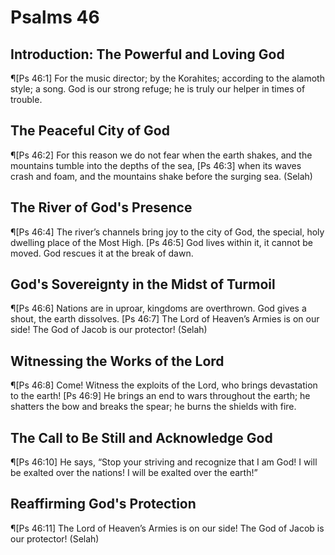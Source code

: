 # Psalms 46

## Introduction: The Powerful and Loving God
¶[Ps 46:1] For the music director; by the Korahites; according to the alamoth style; a song. God is our strong refuge; he is truly our helper in times of trouble.

## The Peaceful City of God
¶[Ps 46:2] For this reason we do not fear when the earth shakes, and the mountains tumble into the depths of the sea,
[Ps 46:3] when its waves crash and foam, and the mountains shake before the surging sea. (Selah)

## The River of God's Presence
¶[Ps 46:4] The river’s channels bring joy to the city of God, the special, holy dwelling place of the Most High.
[Ps 46:5] God lives within it, it cannot be moved. God rescues it at the break of dawn.

## God's Sovereignty in the Midst of Turmoil
¶[Ps 46:6] Nations are in uproar, kingdoms are overthrown. God gives a shout, the earth dissolves.
[Ps 46:7] The Lord of Heaven’s Armies is on our side! The God of Jacob is our protector! (Selah)

## Witnessing the Works of the Lord
¶[Ps 46:8] Come! Witness the exploits of the Lord, who brings devastation to the earth!
[Ps 46:9] He brings an end to wars throughout the earth; he shatters the bow and breaks the spear; he burns the shields with fire.

## The Call to Be Still and Acknowledge God
¶[Ps 46:10] He says, “Stop your striving and recognize that I am God! I will be exalted over the nations! I will be exalted over the earth!”

## Reaffirming God's Protection
¶[Ps 46:11] The Lord of Heaven’s Armies is on our side! The God of Jacob is our protector! (Selah)
